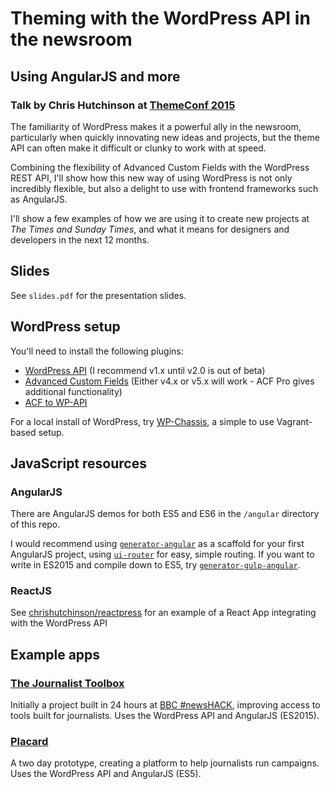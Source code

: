 # Theming with the WordPress API in the newsroom
## Using AngularJS and more

### Talk by Chris Hutchinson at [ThemeConf 2015](http://themeconf.com/)

The familiarity of WordPress makes it a powerful ally in the newsroom, particularly when quickly innovating new ideas and projects, but the theme API can often make it difficult or clunky to work with at speed.

Combining the flexibility of Advanced Custom Fields with the WordPress REST API, I'll show how this new way of using WordPress is not only incredibly flexible, but also a delight to use with frontend frameworks such as AngularJS.

I'll show a few examples of how we are using it to create new projects at _The Times and Sunday Times_, and what it means for designers and developers in the next 12 months.

## Slides

See `slides.pdf` for the presentation slides.

## WordPress setup

You'll need to install the following plugins:

- [WordPress API](http://wp-api.org) (I recommend v1.x until v2.0 is out of beta)
- [Advanced Custom Fields](http://www.advancedcustomfields.com) (Either v4.x or v5.x will work - ACF Pro gives additional functionality)
- [ACF to WP-API](https://wordpress.org/plugins/acf-to-wp-api/)

For a local install of WordPress, try [WP-Chassis](http://docs.chassis.io/en/latest/), a simple to use Vagrant-based setup.

## JavaScript resources

### AngularJS

There are AngularJS demos for both ES5 and ES6 in the `/angular` directory of this repo.

I would recommend using [`generator-angular`](https://github.com/yeoman/generator-angular) as a scaffold for your first AngularJS project, using [`ui-router`](https://github.com/angular-ui/ui-router) for easy, simple routing. If you want to write in ES2015 and compile down to ES5, try [`generator-gulp-angular`](https://github.com/Swiip/generator-gulp-angular).

### ReactJS

See [chrishutchinson/reactpress](http://github.com/chrishutchinson/reactpress) for an example of a React App integrating with the WordPress API

## Example apps

### [The Journalist Toolbox](http://toolbox.timesdev.tools/#/)

Initially a project built in 24 hours at [BBC #newsHACK](http://newshack.co.uk/), improving access to tools built for journalists. Uses the WordPress API and AngularJS (ES2015).

### [Placard](http://placard.timesdev.tools/#/campaign/19)

A two day prototype, creating a platform to help journalists run campaigns. Uses the WordPress API and AngularJS (ES5).